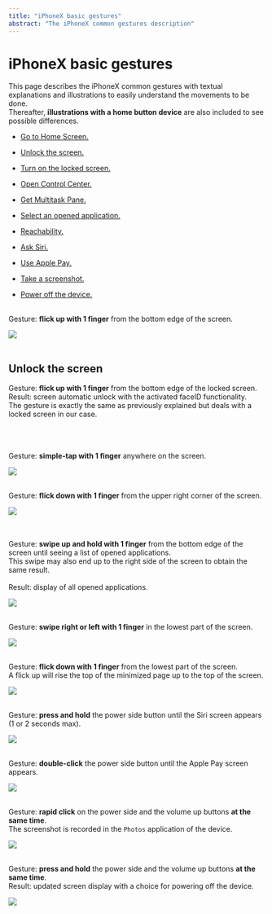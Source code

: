 ```yaml
---
title: "iPhoneX basic gestures"
abstract: "The iPhoneX common gestures description"
---
```


# iPhoneX basic gestures

This page describes the iPhoneX common gestures with textual explanations and illustrations to easily understand the movements to be done.
<br>Thereafter, **illustrations with a home button device** are also included to see possible differences.

- [Go to Home Screen.](#BackHome)

- [Unlock the screen.](#UnlockScreen)

- [Turn on the locked screen.](#TurnOnLockedScreen)

- [Open Control Center.](#ControlCenter)

- [Get Multitask Pane.](#Multitask)

- [Select an opened application.](#ChangeOpenedApp)

- [Reachability.](#Reachability)

- [Ask Siri.](#Siri)

- [Use Apple Pay.](#ApplePay)

- [Take a screenshot.](#Screenshot)

- [Power off the device.](#PowerOff)

<a name="BackHome"></a>
<br>Gesture: **flick up with 1 finger** from the bottom edge of the screen.

![](../../../images/iphonex_en_back_home.png)
<br><br>
<a name="UnlockScreen"></a>
## Unlock the screen
Gesture: **flick up with 1 finger** from the bottom edge of the locked screen.
<br>Result: screen automatic unlock with the activated faceID functionality.
<br>The gesture is exactly the same as previously explained but deals with a locked screen in our case.

<a name="TurnOnLockedScreen"></a>
<br><br><br>Gesture: **simple-tap with 1 finger** anywhere on the screen.

![](../../../images/iphonex_en_turn_on_locked_screen.png)

<a name="ControlCenter"></a>
<br>Gesture: **flick down with 1 finger** from the upper right corner of the screen.

![](../../../images/iphonex_en_control_center.png)

<a name="Multitask"></a>
<br><br>Gesture: **swipe up and hold with 1 finger** from the bottom edge of the screen until seeing a list of opened applications.
<br>This swipe may also end up to the right side of the screen to obtain the same result.
<br><br>Result: display of all opened applications.

![](../../../images/iphonex_en_multitask.png)

<a name="ChangeOpenedApp"></a>
<br>Gesture: **swipe right or left with 1 finger** in the lowest part of the screen.

![](../../../images/iphonex_en_change_opened_app.png)

<a name="Reachability"></a>
<br>Gesture: **flick down with 1 finger** from the lowest part of the screen.
<br>A flick up will rise the top of the minimized page up to the top of the screen.

![](../../../images/iphonex_en_reachability.png)

<a name="Siri"></a>
<br>Gesture: **press and hold** the power side button until the Siri screen appears (1 or 2 seconds max).

![](../../../images/iphonex_en_siri.png)

<a name="ApplePay"></a>
<br>Gesture: **double-click** the power side button until the Apple Pay screen appears.

![](../../../images/iphonex_en_apple_pay.png)

<a name="Screenshot"></a>
<br>Gesture: **rapid click** on the power side and the volume up buttons **at the same time**.
<br>The screenshot is recorded in the `Photos` application of the device.

![](../../../images/iphonex_en_screenshot.png)

<a name="PowerOff"></a>
<br>Gesture: **press and hold** the power side and the volume up buttons **at the same time**.
<br>Result: updated screen display with a choice for powering off the device.

![](../../../images/iphonex_en_power_off.png)
